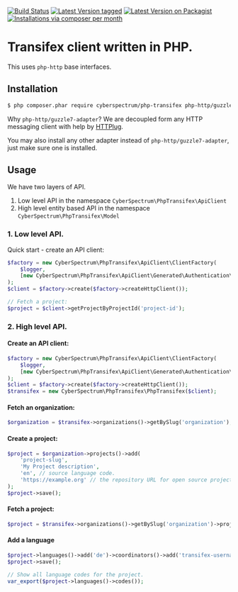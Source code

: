 [![Build Status](https://github.com/cyberspectrum/php-transifex/actions/workflows/diagnostics.yml/badge.svg)](https://github.com/cyberspectrum/php-transifex/actions)
[![Latest Version tagged](http://img.shields.io/github/tag/cyberspectrum/php-transifex.svg)](https://github.com/cyberspectrum/php-transifex/tags)
[![Latest Version on Packagist](http://img.shields.io/packagist/v/cyberspectrum/php-transifex.svg)](https://packagist.org/packages/cyberspectrum/php-transifex)
[![Installations via composer per month](http://img.shields.io/packagist/dm/cyberspectrum/php-transifex.svg)](https://packagist.org/packages/cyberspectrum/php-transifex)

# Transifex client written in PHP.

This uses `php-http` base interfaces.

## Installation

```bash
$ php composer.phar require cyberspectrum/php-transifex php-http/guzzle7-adapter
```

Why `php-http/guzzle7-adapter`?
We are decoupled form any HTTP messaging client with help by [HTTPlug](http://httplug.io/).

You may also install any other adapter instead of `php-http/guzzle7-adapter`, just make sure one is installed.

## Usage

We have two layers of API.

1. Low level API in the namespace `CyberSpectrum\PhpTransifex\ApiClient`
2. High level entity based API in the namespace `CyberSpectrum\PhpTransifex\Model`

### 1. Low level API.

Quick start - create an API client:
```php
$factory = new CyberSpectrum\PhpTransifex\ApiClient\ClientFactory(
    $logger,
    [new CyberSpectrum\PhpTransifex\ApiClient\Generated\Authentication\BearerAuthAuthentication($apiKey)]
);
$client = $factory->create($factory->createHttpClient());

// Fetch a project:
$project = $client->getProjectByProjectId('project-id');
```

### 2. High level API.

#### Create an API client:
```php
$factory = new CyberSpectrum\PhpTransifex\ApiClient\ClientFactory(
    $logger,
    [new CyberSpectrum\PhpTransifex\ApiClient\Generated\Authentication\BearerAuthAuthentication($apiKey)]
);
$client = $factory->create($factory->createHttpClient());
$transifex = new CyberSpectrum\PhpTransifex\PhpTransifex($client);
```

#### Fetch an organization:
```php
$organization = $transifex->organizations()->getBySlug('organization');
```

#### Create a project:
```php
$project = $organization->projects()->add(
    'project-slug',
    'My Project description',
    'en', // source language code.
    'https://example.org' // the repository URL for open source projects or false for private.
);
$project->save();
```

#### Fetch a project:
```php
$project = $transifex->organizations()->getBySlug('organization')->projects()->getBySlug('some-project');
```

#### Add a language
```php
$project->languages()->add('de')->coordinators()->add('transifex-username');
$project->save();

// Show all language codes for the project.
var_export($project->languages()->codes());

```
